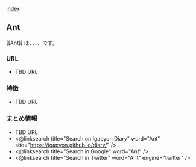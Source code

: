 [index](https://igapyon.github.io/diary/keyword/index.html)

## Ant

[[Ant]] は、、、、です。

### URL

* TBD URL

### 特徴

* TBD URL

### まとめ情報

* TBD URL
* <@linksearch title="Search on Igapyon Diary" word="Ant" site="https://igapyon.github.io/diary/" />
* <@linksearch title="Search in Google" word="Ant" />
* <@linksearch title="Search in Twitter" word="Ant" engine="twitter" />

